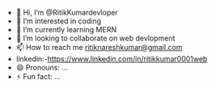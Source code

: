 - 👋 Hi, I’m @RitikKumardevloper
- 👀 I’m interested in coding
- 🌱 I’m currently learning MERN
- 💞️ I’m looking to collaborate on web devlopment
- 📫 How to reach me ritiknareshkumar@gmail.com
- linkedin:-https://www.linkedin.com/in/ritikkumar0001web
- 😄 Pronouns: ...
- ⚡ Fun fact: ...

<!---
RitikKumardevloper/RitikKumardevloper is a ✨ special ✨ repository because its `README.md` (this file) appears on your GitHub profile.
You can click the Preview link to take a look at your changes.
--->
